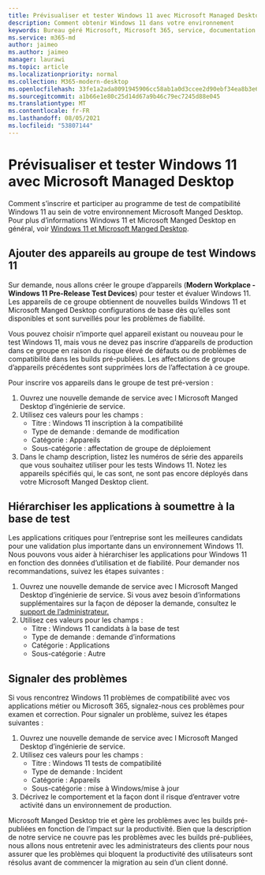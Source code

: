 ```yaml
---
title: Prévisualiser et tester Windows 11 avec Microsoft Managed Desktop
description: Comment obtenir Windows 11 dans votre environnement
keywords: Bureau géré Microsoft, Microsoft 365, service, documentation
ms.service: m365-md
author: jaimeo
ms.author: jaimeo
manager: laurawi
ms.topic: article
ms.localizationpriority: normal
ms.collection: M365-modern-desktop
ms.openlocfilehash: 33fe1a2ada8091945906cc58ab1a0d3ccee2d90ebf34ea8b3e64cab27ccdc57c
ms.sourcegitcommit: a1b66e1e80c25d14d67a9b46c79ec7245d88e045
ms.translationtype: MT
ms.contentlocale: fr-FR
ms.lasthandoff: 08/05/2021
ms.locfileid: "53807144"
---
```

# <a name="preview-and-test-windows-11-with-microsoft-managed-desktop"></a>Prévisualiser et tester Windows 11 avec Microsoft Managed Desktop

 Comment s’inscrire et participer au programme de test de compatibilité Windows 11 au sein de votre environnement Microsoft Manged Desktop. Pour plus d’informations Windows 11 et Microsoft Manged Desktop en général, voir [Windows 11 et Microsoft Manged Desktop](../intro/win11-overview.md). 

## <a name="add-devices-to-the-windows-11-test-group"></a>Ajouter des appareils au groupe de test Windows 11

Sur demande, nous allons créer le groupe d’appareils (**Modern Workplace - Windows 11 Pre-Release Test Devices**) pour tester et évaluer Windows 11. Les appareils de ce groupe obtiennent de nouvelles builds Windows 11 et Microsoft Manged Desktop configurations de base dès qu’elles sont disponibles et sont surveillés pour les problèmes de fiabilité.

Vous pouvez choisir n’importe quel appareil existant ou nouveau pour le test Windows 11, mais vous ne devez pas inscrire d’appareils de production dans ce groupe en raison du risque élevé de défauts ou de problèmes de compatibilité dans les builds pré-publiées. Les affectations de groupe d’appareils précédentes sont supprimées lors de l’affectation à ce groupe.

Pour inscrire vos appareils dans le groupe de test pré-version :

1. Ouvrez une nouvelle demande de service avec l Microsoft Manged Desktop d’ingénierie de service.
2. Utilisez ces valeurs pour les champs :
    - Titre : Windows 11 inscription à la compatibilité
    - Type de demande : demande de modification
    - Catégorie : Appareils
    - Sous-catégorie : affectation de groupe de déploiement
3. Dans le champ description, listez les numéros de série des appareils que vous souhaitez utiliser pour les tests Windows 11. Notez les appareils spécifiés qui, le cas sont, ne sont pas encore déployés dans votre Microsoft Manged Desktop client.

## <a name="prioritize-applications-to-submit-to-test-base"></a>Hiérarchiser les applications à soumettre à la base de test

Les applications critiques pour l’entreprise sont les meilleures candidats pour une validation plus importante dans un environnement Windows 11. Nous pouvons vous aider à hiérarchiser les applications pour Windows 11 en fonction des données d’utilisation et de fiabilité. Pour demander nos recommandations, suivez les étapes suivantes :

1. Ouvrez une nouvelle demande de service avec l Microsoft Manged Desktop d’ingénierie de service. Si vous avez besoin d’informations supplémentaires sur la façon de déposer la demande, consultez le [support de l’administrateur.](admin-support.md)
2. Utilisez ces valeurs pour les champs :
    - Titre : Windows 11 candidats à la base de test
    - Type de demande : demande d’informations
    - Catégorie : Applications
    - Sous-catégorie : Autre

## <a name="report-issues"></a>Signaler des problèmes

Si vous rencontrez Windows 11 problèmes de compatibilité avec vos applications métier ou Microsoft 365, signalez-nous ces problèmes pour examen et correction. Pour signaler un problème, suivez les étapes suivantes :

1. Ouvrez une nouvelle demande de service avec l Microsoft Manged Desktop d’ingénierie de service.
2. Utilisez ces valeurs pour les champs :
    - Titre : Windows 11 tests de compatibilité
    - Type de demande : Incident
    - Catégorie : Appareils
    - Sous-catégorie : mise à Windows/mise à jour
3. Décrivez le comportement et la façon dont il risque d’entraver votre activité dans un environnement de production.

Microsoft Manged Desktop trie et gère les problèmes avec les builds pré-publiées en fonction de l’impact sur la productivité. Bien que la description de notre service ne couvre pas les problèmes avec les builds pré-publiées, nous allons nous entretenir avec les administrateurs des clients pour nous assurer que les problèmes qui bloquent la productivité des utilisateurs sont résolus avant de commencer la migration au sein d’un client donné.
